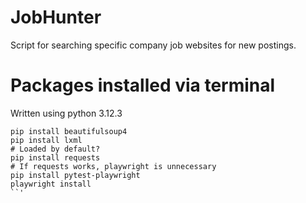 # JobHunter
 Script for searching specific company job websites for new postings.



# Packages installed via terminal
Written using python 3.12.3

```
pip install beautifulsoup4
pip install lxml
# Loaded by default?
pip install requests
# If requests works, playwright is unnecessary
pip install pytest-playwright
playwright install
``'